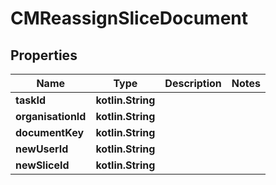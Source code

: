 
# CMReassignSliceDocument

## Properties
Name | Type | Description | Notes
------------ | ------------- | ------------- | -------------
**taskId** | **kotlin.String** |  | 
**organisationId** | **kotlin.String** |  | 
**documentKey** | **kotlin.String** |  | 
**newUserId** | **kotlin.String** |  | 
**newSliceId** | **kotlin.String** |  | 



